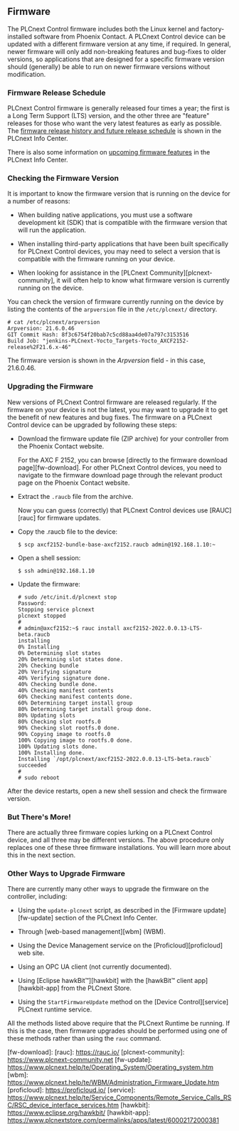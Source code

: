 ## Firmware

The PLCnext Control firmware includes both the Linux kernel and factory-installed software from Phoenix Contact. A PLCnext Control device can be updated with a different firmware version at any time, if required. In general, newer firmware will only add non-breaking features and bug-fixes to older versions, so applications that are designed for a specific firmware version should (generally) be able to run on newer firmware versions without modification.

### Firmware Release Schedule

PLCnext Control firmware is generally released four times a year; the first is a Long Term Support (LTS) version, and the other three are "feature" releases for those who want the very latest features as early as possible. The [firmware release history and  future release schedule][releases] is shown in the PLCnext Info Center.

There is also some information on [upcoming firmware features][upcoming-features] in the PLCnext Info Center.

### Checking the Firmware Version

It is important to know the firmware version that is running on the device for a number of reasons:

* When building native applications, you must use a software development kit (SDK) that is compatible with the firmware version that will run the application.

* When installing third-party applications that have been built specifically for PLCnext Control devices, you may need to select a version that is compatible with the firmware running on your device.

* When looking for assistance in the [PLCnext Community][plcnext-community], it will often help to know what firmware version is currently running on the device.

You can check the version of firmware currently running on the device by listing the contents of the `arpversion` file in the `/etc/plcnext/` directory.

```text
# cat /etc/plcnext/arpversion
Arpversion: 21.6.0.46
GIT Commit Hash: 8f3c6754f20bab7c5cd88aa4de07a797c3153516
Build Job: "jenkins-PLCnext-Yocto_Targets-Yocto_AXCF2152-release%2F21.6.x-46"
```

The firmware version is shown in the *Arpversion* field - in this case, 21.6.0.46.

### Upgrading the Firmware

New versions of PLCnext Control firmware are released regularly. If the firmware on your device is not the latest, you may want to upgrade it to get the benefit of new features and bug fixes. The firmware on a PLCnext Control device can be upgraded by following these steps:

* Download the firmware update file (ZIP archive) for your controller from the Phoenix Contact website.

  For the AXC F 2152, you can browse [directly to the firmware download page][fw-download]. For other PLCnext Control devices, you need to navigate to the firmware download page through the relevant product page on the Phoenix Contact website.

* Extract the `.raucb` file from the archive.

  Now you can guess (correctly) that PLCnext Control devices use [RAUC][rauc] for firmware updates.

* Copy the .raucb file to the device:

   ```text
   $ scp axcf2152-bundle-base-axcf2152.raucb admin@192.168.1.10:~
   ```

* Open a shell session:

   ```text
   $ ssh admin@192.168.1.10
   ```

* Update the firmware:

   ```text
   # sudo /etc/init.d/plcnext stop
   Password:
   Stopping service plcnext
   plcnext stopped
   #
   # admin@axcf2152:~$ rauc install axcf2152-2022.0.0.13-LTS-beta.raucb
   installing
   0% Installing
   0% Determining slot states
   20% Determining slot states done.
   20% Checking bundle
   20% Verifying signature
   40% Verifying signature done.
   40% Checking bundle done.
   40% Checking manifest contents
   60% Checking manifest contents done.
   60% Determining target install group
   80% Determining target install group done.
   80% Updating slots
   80% Checking slot rootfs.0
   90% Checking slot rootfs.0 done.
   90% Copying image to rootfs.0
   100% Copying image to rootfs.0 done.
   100% Updating slots done.
   100% Installing done.
   Installing `/opt/plcnext/axcf2152-2022.0.0.13-LTS-beta.raucb` succeeded
   #
   # sudo reboot
   ```

After the device restarts, open a new shell session and check the firmware version.

### But There's More!

There are actually three firmware copies lurking on a PLCnext Control device, and all three may be different versions. The above procedure only replaces one of these three firmware installations. You will learn more about this in the next section.

### Other Ways to Upgrade Firmware

There are currently many other ways to upgrade the firmware on the controller, including:

* Using the `update-plcnext` script, as described in the [Firmware update][fw-update] section of the PLCnext Info Center.

* Through [web-based management][wbm] (WBM).

* Using the Device Management service on the [Proficloud][proficloud] web site.

* Using an OPC UA client (not currently documented).

* Using [Eclipse hawkBit™][hawkbit] with the [hawkBit™ client app][hawkbit-app] from the PLCnext Store.

* Using the `StartFirmwareUpdate` method on the [Device Control][service] PLCnext runtime service.

All the methods listed above require that the PLCnext Runtime be running. If this is the case, then firmware upgrades should be performed using one of these methods rather than using the `rauc` command.

[releases]: https://www.plcnext.help/te/About/Releases.htm
[upcoming-features]: https://www.plcnext.help/te/Features_and_roadmaps/Roadmaps.htm
[fw-download]: 
[rauc]: https://rauc.io/
[plcnext-community]: https://www.plcnext-community.net
[fw-update]: https://www.plcnext.help/te/Operating_System/Operating_system.htm
[wbm]: https://www.plcnext.help/te/WBM/Administration_Firmware_Update.htm
[proficloud]: https://proficloud.io/
[service]: https://www.plcnext.help/te/Service_Components/Remote_Service_Calls_RSC/RSC_device_interface_services.htm
[hawkbit]: https://www.eclipse.org/hawkbit/
[hawkbit-app]: https://www.plcnextstore.com/permalinks/apps/latest/60002172000381
